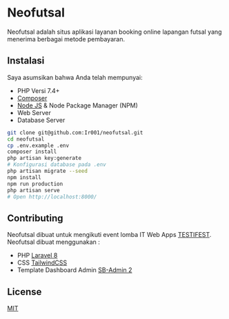 # Neofutsal

Neofutsal adalah situs aplikasi layanan booking online lapangan futsal yang menerima berbagai metode pembayaran.

## Instalasi

Saya asumsikan bahwa Anda telah mempunyai:

-   PHP Versi 7.4+
-   [Composer](https://getcomposer.org/download/)
-   [Node JS](https://nodejs.org/en/download/) & Node Package Manager (NPM)
-   Web Server
-   Database Server

```bash
git clone git@github.com:Ir001/neofutsal.git
cd neofutsal
cp .env.example .env
composer install
php artisan key:generate
# Konfigurasi database pada .env
php artisan migrate --seed
npm install
npm run production
php artisan serve
# Open http://localhost:8000/
```

## Contributing

Neofutsal dibuat untuk mengikuti event lomba IT Web Apps [TESTIFEST](https://drive.google.com/file/d/1n1jJ6ORmboWOVU5YiMy61IVtr_xnn9EO/view).
Neofutsal dibuat menggunakan :

-   PHP [Laravel 8](https://laravel.com/docs/8.x/installation)
-   CSS [TailwindCSS](https://tailwindcss.com/docs/installation)
-   Template Dashboard Admin [SB-Admin 2](https://startbootstrap.com/theme/sb-admin-2)

## License

[MIT](https://choosealicense.com/licenses/mit/)
